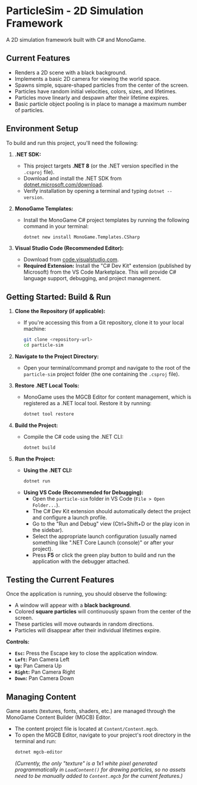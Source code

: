 # ParticleSim - 2D Simulation Framework

A 2D simulation framework built with C# and MonoGame.

## Current Features

* Renders a 2D scene with a black background.
* Implements a basic 2D camera for viewing the world space.
* Spawns simple, square-shaped particles from the center of the screen.
* Particles have random initial velocities, colors, sizes, and lifetimes.
* Particles move linearly and despawn after their lifetime expires.
* Basic particle object pooling is in place to manage a maximum number of particles.

## Environment Setup

To build and run this project, you'll need the following:

1.  **.NET SDK:**
    * This project targets **.NET 8** (or the .NET version specified in the `.csproj` file).
    * Download and install the .NET SDK from [dotnet.microsoft.com/download](https://dotnet.microsoft.com/download).
    * Verify installation by opening a terminal and typing `dotnet --version`.

2.  **MonoGame Templates:**
    * Install the MonoGame C# project templates by running the following command in your terminal:
        ```bash
        dotnet new install MonoGame.Templates.CSharp
        ```

3.  **Visual Studio Code (Recommended Editor):**
    * Download from [code.visualstudio.com](https://code.visualstudio.com/).
    * **Required Extension:** Install the "C# Dev Kit" extension (published by Microsoft) from the VS Code Marketplace. This will provide C# language support, debugging, and project management.

## Getting Started: Build & Run

1.  **Clone the Repository (if applicable):**
    * If you're accessing this from a Git repository, clone it to your local machine:
        ```bash
        git clone <repository-url>
        cd particle-sim
        ```

2.  **Navigate to the Project Directory:**
    * Open your terminal/command prompt and navigate to the root of the `particle-sim` project folder (the one containing the `.csproj` file).

3.  **Restore .NET Local Tools:**
    * MonoGame uses the MGCB Editor for content management, which is registered as a .NET local tool. Restore it by running:
        ```bash
        dotnet tool restore
        ```

4.  **Build the Project:**
    * Compile the C# code using the .NET CLI:
        ```bash
        dotnet build
        ```

5.  **Run the Project:**
    * **Using the .NET CLI:**
        ```bash
        dotnet run
        ```
    * **Using VS Code (Recommended for Debugging):**
        * Open the `particle-sim` folder in VS Code (`File > Open Folder...`).
        * The C# Dev Kit extension should automatically detect the project and configure a launch profile.
        * Go to the "Run and Debug" view (Ctrl+Shift+D or the play icon in the sidebar).
        * Select the appropriate launch configuration (usually named something like ".NET Core Launch (console)" or after your project).
        * Press **F5** or click the green play button to build and run the application with the debugger attached.

## Testing the Current Features

Once the application is running, you should observe the following:

* A window will appear with a **black background**.
* Colored **square particles** will continuously spawn from the center of the screen.
* These particles will move outwards in random directions.
* Particles will disappear after their individual lifetimes expire.

**Controls:**

* **`Esc`:** Press the Escape key to close the application window.
* **`Left`:** Pan Camera Left
* **`Up`:** Pan Camera Up
* **`Right`:** Pan Camera Right
* **`Down`:** Pan Camera Down


## Managing Content

Game assets (textures, fonts, shaders, etc.) are managed through the MonoGame Content Builder (MGCB) Editor.
* The content project file is located at `Content/Content.mgcb`.
* To open the MGCB Editor, navigate to your project's root directory in the terminal and run:
    ```bash
    dotnet mgcb-editor
    ```
    *(Currently, the only "texture" is a 1x1 white pixel generated programmatically in `LoadContent()` for drawing particles, so no assets need to be manually added to `Content.mgcb` for the current features.)*
